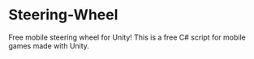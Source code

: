 # Steering-Wheel
Free mobile steering wheel for Unity! This is a free C# script for mobile games made with Unity. 
